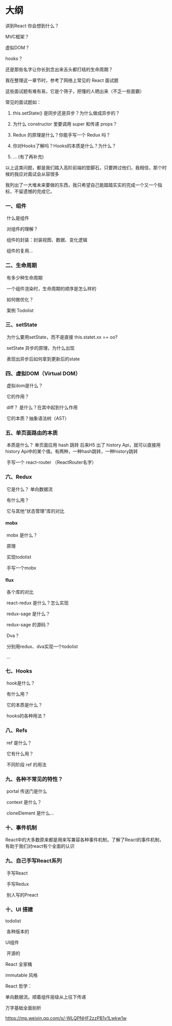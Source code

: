 # 大纲

讲到React 你会想到什么？

MVC框架？

虚拟DOM？

hooks？

还是那些名字让你长到念出来舌头都打结的生命周期？

我在整理这一章节时，参考了网络上常见的 React 面试题

这些面试题有难有易，它是个筛子，把懂的人晒出来（不乏一些面霸）

常见的面试题如：

1. this.setState() 是同步还是异步？为什么做成异步的？

2. 为什么 constructor 里要调用 super 和传递 props？
3. Redux 的原理是什么？你能手写一个 Redux 吗？
4. 你对Hooks了解吗？Hooks的本质是什么？为什么？
5. ... (有了再补充)

以上这类问题，都是我们踏入高阶前端的垫脚石，只要跨过他们，我相信，那个时候的我应对面试会从容很多

我列出了一大堆未来要做的东西，我只希望自己能踏踏实实的完成一个又一个指标，不留遗憾的完成它。

### 一、组件

​	什么是组件

​	对组件的理解？

​	组件的封装：封装视图、数据、变化逻辑

​	组件的复用...

### 二、生命周期

​	有多少种生命周期

​	一个组件渲染时，生命周期的顺序是怎么样的

​	如何做优化？

​	案例 Todolist

### 三、setState

​	为什么要用setState，而不是直接 this.statet.xx == oo?

​	setState 异步的原理，为什么出现

​	表现出异步后如何拿到更新后的state

### 四、虚拟DOM（Virtual DOM）

​	虚拟dom是什么？

​	它的作用？

​	diff？ 是什么？在其中起到什么作用

​	它的本质？抽象语法树（AST）

### 五、单页面路由的本质

​	本质是什么？ 单页面应用 hash 跳转 后来H5 出了 history Api，就可以直接用 history Api中的某个值。有两种，一种hash跳转，一种history跳转

​	手写一个 react-router （ReactRouter名字）

### 六、Redux

​	它是什么？	单向数据流

​	有什么用？

​	它与其他“状态管理”库的对比

#### 		mobx 

​				mobx 是什么？

​				原理

​				实现todolist

​				手写一个mobx

#### 		flux 

​		各个库的对比

​	react-redux 是什么？怎么实现

​	redux-sage 是什么？

​	redux-sage 的源码？

​	Dva？

​	分别用redux、dva实现一个todolist

​	...

### 七、Hooks

​	hook是什么？

​	有什么用？

​	它的本质是什么？

​	hooks的各种用法？

### 八、Refs

​	ref 是什么？

​	它有什么用？

​	不同阶段 ref 的用法

### 九、各种不常见的特性？

​	portal 传送门是什么

​	context 是什么？

​	cloneElement 是什么...



### 十、事件机制

​	React中的大多数原来都是用来写兼容各种事件机制，了解了React的事件机制，有助于我们对react有个全面的认识



### 九、自己手写React系列	

​	手写React

​	手写Redux

​	别人写的Preact		



### 十、UI 搭建

todolist

​	各种版本的

UI组件

​	开源的

React 全家桶





 immutable 风格



React 哲学：

单向数据流。顺着组件层级从上往下传递



万字基础全面剖析

https://mp.weixin.qq.com/s/-WLQPNHF2zzPB1v1Lwkw1w